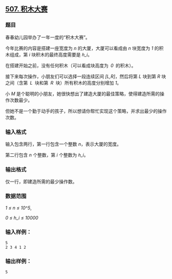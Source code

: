 ## [507. 积木大赛](https://www.acwing.com/problem/content/509/)

### 题目

春春幼儿园举办了一年一度的“积木大赛”。

今年比赛的内容是搭建一座宽度为 *n* 的大厦，大厦可以看成由 *n* 块宽度为 *1* 的积木组成，第 *i* 块积木的最终高度需要是 *ℎ_i*。

在搭建开始之前，没有任何积木（可以看成块高度为 *0* 的积木）。

接下来每次操作，小朋友们可以选择一段连续区间 *[L,R]*，然后将第 *L* 块到第 *R* 块之间（含第 *L* 块和第 *R* 块）所有积木的高度分别增加 *1*。

小 *M* 是个聪明的小朋友，她很快想出了建造大厦的最佳策略，使得建造所需的操作次数最少。

但她不是一个勤于动手的孩子，所以想请你帮忙实现这个策略，并求出最少的操作次数。

### 输入格式

输入包含两行，第一行包含一个整数 *n*，表示大厦的宽度。

第二行包含 *n* 个整数，第 *i* 个整数为 *ℎ_i*。

### 输出格式

仅一行，即建造所需的最少操作数。

### 数据范围

*1 ≤ n ≤ 10^5*,

*0 ≤ h_i ≤ 10000*

### 输入样例：

```
5
2 3 4 1 2
```

### 输出样例：

```
5
```
